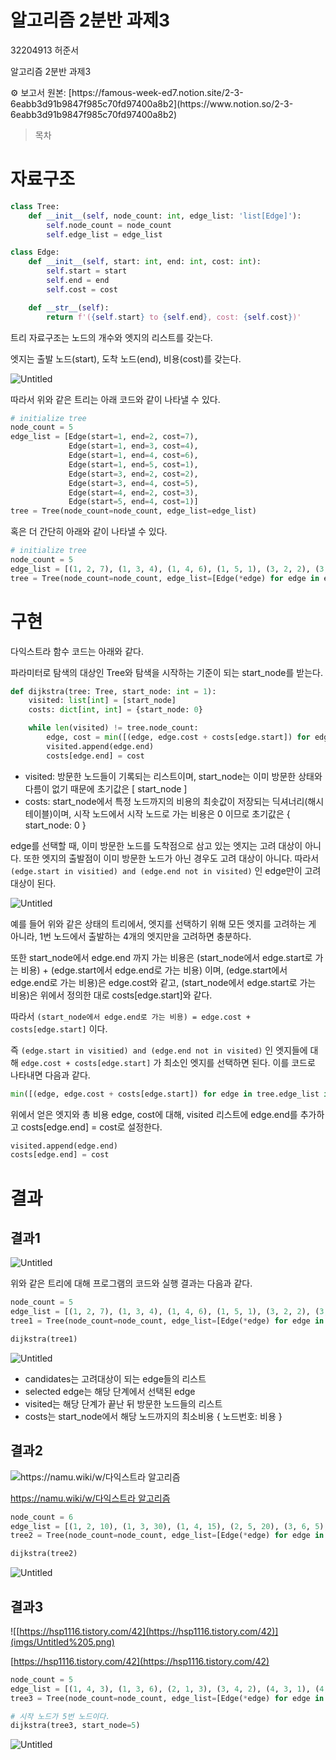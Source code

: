 # 알고리즘 2분반 과제3

32204913 허준서

알고리즘 2분반 과제3

<aside>
⚙ 보고서 원본: [https://famous-week-ed7.notion.site/2-3-6eabb3d91b9847f985c70fd97400a8b2](https://www.notion.so/2-3-6eabb3d91b9847f985c70fd97400a8b2)

</aside>

> 목차
> 

# 자료구조

```python
class Tree:
    def __init__(self, node_count: int, edge_list: 'list[Edge]'):
        self.node_count = node_count
        self.edge_list = edge_list

class Edge:
    def __init__(self, start: int, end: int, cost: int):
        self.start = start
        self.end = end
        self.cost = cost

    def __str__(self):
        return f'({self.start} to {self.end}, cost: {self.cost})'
```

트리 자료구조는 노드의 개수와 엣지의 리스트를 갖는다.

엣지는 출발 노드(start), 도착 노드(end), 비용(cost)를 갖는다.

![Untitled](imgs/Untitled.png)

따라서 위와 같은 트리는 아래 코드와 같이 나타낼 수 있다.

```python
# initialize tree
node_count = 5
edge_list = [Edge(start=1, end=2, cost=7),
             Edge(start=1, end=3, cost=4),
             Edge(start=1, end=4, cost=6),
             Edge(start=1, end=5, cost=1), 
             Edge(start=3, end=2, cost=2), 
             Edge(start=3, end=4, cost=5), 
             Edge(start=4, end=2, cost=3), 
             Edge(start=5, end=4, cost=1)]
tree = Tree(node_count=node_count, edge_list=edge_list)
```

혹은 더 간단히 아래와 같이 나타낼 수 있다.

```python
# initialize tree
node_count = 5
edge_list = [(1, 2, 7), (1, 3, 4), (1, 4, 6), (1, 5, 1), (3, 2, 2), (3, 4, 5), (4, 2, 3), (5, 4, 1)]
tree = Tree(node_count=node_count, edge_list=[Edge(*edge) for edge in edge_list])
```

# 구현

다익스트라 함수 코드는 아래와 같다.

파라미터로 탐색의 대상인 Tree와 탐색을 시작하는 기준이 되는 start_node를 받는다.

```python
def dijkstra(tree: Tree, start_node: int = 1):
    visited: list[int] = [start_node]
    costs: dict[int, int] = {start_node: 0}

    while len(visited) != tree.node_count:
        edge, cost = min([(edge, edge.cost + costs[edge.start]) for edge in tree.edge_list if edge.start in visited and edge.end not in visited], key=lambda x: x[1])
        visited.append(edge.end)
        costs[edge.end] = cost
```

- visited: 방문한 노드들이 기록되는 리스트이며, start_node는 이미 방문한 상태와 다름이 없기 때문에 초기값은 [ start_node ]
- costs: start_node에서 특정 노드까지의 비용의 최솟값이 저장되는 딕셔너리(해시테이블)이며, 시작 노드에서 시작 노드로 가는 비용은 0 이므로 초기값은 { start_node: 0 }

edge를 선택할 때, 이미 방문한 노드를 도착점으로 삼고 있는 엣지는 고려 대상이 아니다. 또한 엣지의 출발점이 이미 방문한 노드가 아닌 경우도 고려 대상이 아니다. 따라서 `(edge.start in visitied) and (edge.end not in visited)` 인 edge만이 고려대상이 된다.

![Untitled](imgs/Untitled.png)

예를 들어 위와 같은 상태의 트리에서, 엣지를 선택하기 위해 모든 엣지를 고려하는 게 아니라, 1번 노드에서 출발하는 4개의 엣지만을 고려하면 충분하다.

또한 start_node에서 edge.end 까지 가는 비용은 (start_node에서 edge.start로 가는 비용) + (edge.start에서 edge.end로 가는 비용) 이며, (edge.start에서 edge.end로 가는 비용)은 edge.cost와 같고, (start_node에서 edge.start로 가는 비용)은 위에서 정의한 대로 costs[edge.start]와 같다.

따라서 `(start_node에서 edge.end로 가는 비용) = edge.cost + costs[edge.start]` 이다.

즉 `(edge.start in visitied) and (edge.end not in visited)` 인 엣지들에 대해 `edge.cost + costs[edge.start]` 가 최소인 엣지를 선택하면 된다. 이를 코드로 나타내면 다음과 같다.

```python
min([(edge, edge.cost + costs[edge.start]) for edge in tree.edge_list if edge.start in visited and edge.end not in visited], key=lambda x: x[1])
```

위에서 얻은 엣지와 총 비용 edge, cost에 대해, visited 리스트에 edge.end를 추가하고 costs[edge.end] = cost로 설정한다.

```python
visited.append(edge.end)
costs[edge.end] = cost
```

# 결과

## 결과1

![Untitled](imgs/Untitled%201.png)

위와 같은 트리에 대해 프로그램의 코드와 실행 결과는 다음과 같다.

```python
node_count = 5
edge_list = [(1, 2, 7), (1, 3, 4), (1, 4, 6), (1, 5, 1), (3, 2, 2), (3, 4, 5), (4, 2, 3), (5, 4, 1)]
tree1 = Tree(node_count=node_count, edge_list=[Edge(*edge) for edge in edge_list])

dijkstra(tree1)
```

![Untitled](imgs/Untitled%202.png)

- candidates는 고려대상이 되는 edge들의 리스트
- selected edge는 해당 단계에서 선택된 edge
- visited는 해당 단계가 끝난 뒤 방문한 노드들의 리스트
- costs는 start_node에서 해당 노드까지의 최소비용 { 노드번호: 비용 }

## 결과2

![[https://namu.wiki/w/다익스트라 알고리즘](https://namu.wiki/w/%EB%8B%A4%EC%9D%B5%EC%8A%A4%ED%8A%B8%EB%9D%BC%20%EC%95%8C%EA%B3%A0%EB%A6%AC%EC%A6%98)](imgs/Untitled%203.png)

[https://namu.wiki/w/다익스트라 알고리즘](https://namu.wiki/w/%EB%8B%A4%EC%9D%B5%EC%8A%A4%ED%8A%B8%EB%9D%BC%20%EC%95%8C%EA%B3%A0%EB%A6%AC%EC%A6%98)

```python
node_count = 6
edge_list = [(1, 2, 10), (1, 3, 30), (1, 4, 15), (2, 5, 20), (3, 6, 5), (4, 3, 5), (4, 6, 20), (5, 6, 20), (6, 4, 20)]
tree2 = Tree(node_count=node_count, edge_list=[Edge(*edge) for edge in edge_list])

dijkstra(tree2)
```

![Untitled](imgs/Untitled%204.png)

## 결과3

![[https://hsp1116.tistory.com/42](https://hsp1116.tistory.com/42)](imgs/Untitled%205.png)

[https://hsp1116.tistory.com/42](https://hsp1116.tistory.com/42)

```python
node_count = 5
edge_list = [(1, 4, 3), (1, 3, 6), (2, 1, 3), (3, 4, 2), (4, 3, 1), (4, 2, 1), (5, 2, 4), (5, 4, 2)]
tree3 = Tree(node_count=node_count, edge_list=[Edge(*edge) for edge in edge_list])

# 시작 노드가 5번 노드이다.
dijkstra(tree3, start_node=5)
```

![Untitled](imgs/Untitled%206.png)
